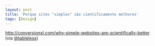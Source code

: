 ```yaml
---
layout: post
title: 'Porque sites "simples" são cientificamente melhores'
tags: [Design]
---
```


<http://conversionxl.com/why-simple-websites-are-scientifically-better><br>
(via [@tableless](https://twitter.com/tableless/status/549201363570548736))
